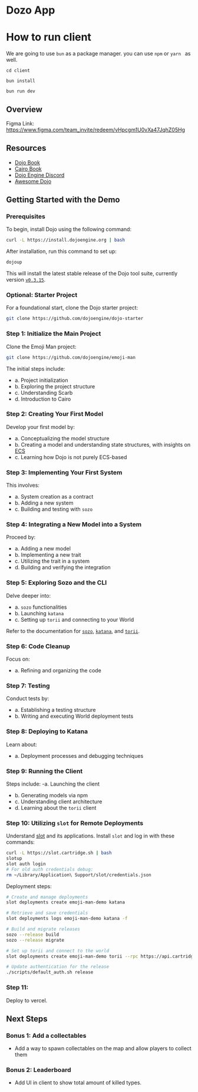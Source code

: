 
# Dozo App





# How to run client
We are going to use `bun` as a package manager. you can use `npm` or `yarn ` as well.

```
cd client
```

```
bun install
```

```
bun run dev
```

## Overview
Figma Link:
https://www.figma.com/team_invite/redeem/vHpcgm1U0vXa47JqhZ05Hg

## Resources

- [Dojo Book](https://book.dojoengine.org/)
- [Cairo Book](https://github.com/cairo-book/cairo-book.github.io/)
- [Dojo Engine Discord](https://discord.gg/dojoengine)
- [Awesome Dojo](https://github.com/dojoengine/awesome-dojo)

## Getting Started with the Demo

### Prerequisites

To begin, install Dojo using the following command:

```bash
curl -L https://install.dojoengine.org | bash
```

After installation, run this command to set up:

```bash
dojoup
```

This will install the latest stable release of the Dojo tool suite, currently version [`v0.3.15`](https://github.com/dojoengine/dojo/releases/tag/v0.3.10).

### Optional: Starter Project

For a foundational start, clone the Dojo starter project:

```bash
git clone https://github.com/dojoengine/dojo-starter
```

### Step 1: Initialize the Main Project

Clone the Emoji Man project:

```bash
git clone https://github.com/dojoengine/emoji-man
```

The initial steps include:

- a. Project initialization
- b. Exploring the project structure
- c. Understanding Scarb
- d. Introduction to Cairo

### Step 2: Creating Your First Model

Develop your first model by:

- a. Conceptualizing the model structure
- b. Creating a model and understanding state structures, with insights on [ECS](https://github.com/SanderMertens/ecs-faq)
- c. Learning how Dojo is not purely ECS-based

### Step 3: Implementing Your First System

This involves:

- a. System creation as a contract
- b. Adding a new system
- c. Building and testing with `sozo`

### Step 4: Integrating a New Model into a System

Proceed by:

- a. Adding a new model
- b. Implementing a new trait
- c. Utilizing the trait in a system
- d. Building and verifying the integration

### Step 5: Exploring Sozo and the CLI

Delve deeper into:

- a. `sozo` functionalities
- b. Launching `katana`
- c. Setting up `torii` and connecting to your World

Refer to the documentation for [`sozo`](https://book.dojoengine.org/toolchain/sozo/reference.html), [`katana`](https://book.dojoengine.org/toolchain/katana/reference.html), and [`torii`](https://book.dojoengine.org/toolchain/torii/reference.html).

### Step 6: Code Cleanup

Focus on:

- a. Refining and organizing the code

### Step 7: Testing

Conduct tests by:

- a. Establishing a testing structure
- b. Writing and executing World deployment tests

### Step 8: Deploying to Katana

Learn about:

- a. Deployment processes and debugging techniques

### Step 9: Running the Client

Steps include:
-a. Launching the client

- b. Generating models via npm
- c. Understanding client architecture
- d. Learning about the `torii` client

### Step 10: Utilizing `slot` for Remote Deployments

Understand [slot](https://github.com/cartridge-gg/slot) and its applications. Install `slot` and log in with these commands:

```bash
curl -L https://slot.cartridge.sh | bash
slotup
slot auth login
# For old auth credentials debug:
rm ~/Library/Application\ Support/slot/credentials.json
```

Deployment steps:

```bash
# Create and manage deployments
slot deployments create emoji-man-demo katana

# Retrieve and save credentials
slot deployments logs emoji-man-demo katana -f

# Build and migrate releases
sozo --release build
sozo --release migrate

# Set up torii and connect to the world
slot deployments create emoji-man-demo torii --rpc https://api.cartridge.gg/x/emoji-man-demo/katana --world 0x1fad58d91d5d121aa6dc4d16c01a161e0441ef75fe7d31e3664a61e66022b1f --start-block 1

# Update authentication for the release
./scripts/default_auth.sh release
```

### Step 11:

Deploy to vercel.

## Next Steps

### Bonus 1: Add a collectables

- Add a way to spawn collectables on the map and allow players to collect them

### Bonus 2: Leaderboard

- Add UI in client to show total amount of killed types.
